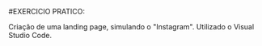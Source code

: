 #EXERCICIO PRATICO:

Criação de uma landing page, simulando o "Instagram".
Utilizado o Visual Studio Code.

